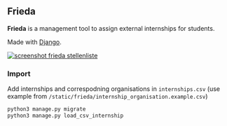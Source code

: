 ## Frieda

__Frieda__ is a management tool to assign external internships for students.

Made with [Django](https://www.djangoproject.com).


[![screenshot frieda stellenliste](//img.klml.de/devel/frieda_stellenliste__520.png)](https://img.klml.de/devel/frieda_stellenliste.png)

### Import

Add internships and correspodning organisations in `internships.csv` (use example from `/static/frieda/internship_organisation.example.csv`)

```bash
python3 manage.py migrate
python3 manage.py load_csv_internship 
```

